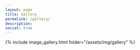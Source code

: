 ```yaml
---
layout: page
title: Gallery
permalink: /gallery/
description: 
social: true
---
```


{% include image_gallery.html folder="/assets/img/gallery" %}
